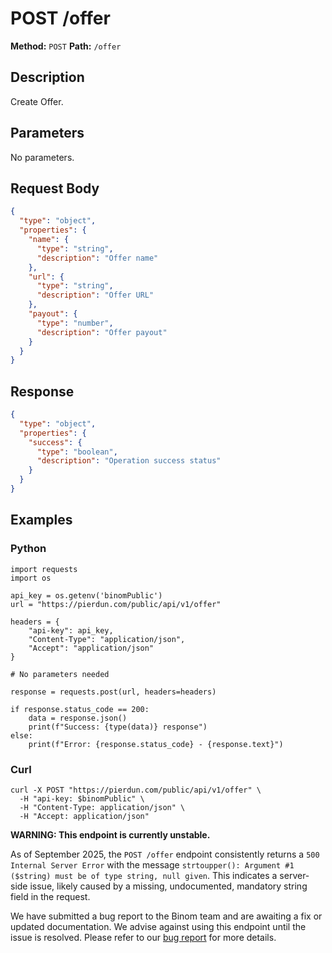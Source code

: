 # POST /offer

**Method:** `POST`
**Path:** `/offer`

## Description
Create Offer.

## Parameters
No parameters.

## Request Body
```json
{
  "type": "object",
  "properties": {
    "name": {
      "type": "string",
      "description": "Offer name"
    },
    "url": {
      "type": "string",
      "description": "Offer URL"
    },
    "payout": {
      "type": "number",
      "description": "Offer payout"
    }
  }
}
```

## Response
```json
{
  "type": "object",
  "properties": {
    "success": {
      "type": "boolean",
      "description": "Operation success status"
    }
  }
}
```

## Examples
### Python
```__python__
import requests
import os

api_key = os.getenv('binomPublic')
url = "https://pierdun.com/public/api/v1/offer"

headers = {
    "api-key": api_key,
    "Content-Type": "application/json",
    "Accept": "application/json"
}

# No parameters needed

response = requests.post(url, headers=headers)

if response.status_code == 200:
    data = response.json()
    print(f"Success: {type(data)} response")
else:
    print(f"Error: {response.status_code} - {response.text}")
```
### Curl
```__curl__
curl -X POST "https://pierdun.com/public/api/v1/offer" \
  -H "api-key: $binomPublic" \
  -H "Content-Type: application/json" \
  -H "Accept: application/json"
```



**WARNING: This endpoint is currently unstable.**

As of September 2025, the `POST /offer` endpoint consistently returns a `500 Internal Server Error` with the message `strtoupper(): Argument #1 ($string) must be of type string, null given`. This indicates a server-side issue, likely caused by a missing, undocumented, mandatory string field in the request.

We have submitted a bug report to the Binom team and are awaiting a fix or updated documentation. We advise against using this endpoint until the issue is resolved. Please refer to our [bug report](/docs/bug_reports/post_offer_500_error.md) for more details.

